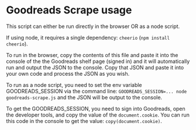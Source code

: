 # Goodreads Scrape usage

This script can either be run directly in the browser OR as a node script.

If using node, it requires a single dependency: `cheerio` (`npm install cheerio`).

To run in the browser, copy the contents of this file and paste it into the console of the the Goodreads shelf page (signed in) and it will automatically run and output the JSON to the console. Copy that JSON and paste it into your own code and process the JSON as you wish.

To run as a node script, you need to set the env variable GOODREADS_SESSION via the command line: `GOODREADS_SESSION=... node goodreads-scrape.js` and the JSON will be output to the console.

To get the GOODREADS_SESSION, you need to sign into Goodreads, open the developer tools, and copy the value of the `document.cookie`. You can run this code in the console to get the value: `copy(document.cookie)`.

